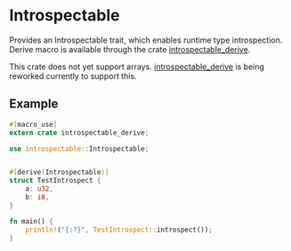 # Introspectable

Provides an Introspectable trait, which enables runtime type introspection. Derive macro is available through the crate [introspectable_derive](https://github.com/peperworx/introspectable_derive).

This crate does not yet support arrays. [introspectable_derive](https://github.com/peperworx/introspectable_derive) is being reworked currently to support this.

## Example

```rust
#[macro_use]
extern crate introspectable_derive;

use introspectable::Introspectable;


#[derive(Introspectable)]
struct TestIntrospect {
    a: u32,
    b: i8,
}

fn main() {
    println!("{:?}", TestIntrospect::introspect());
}
```